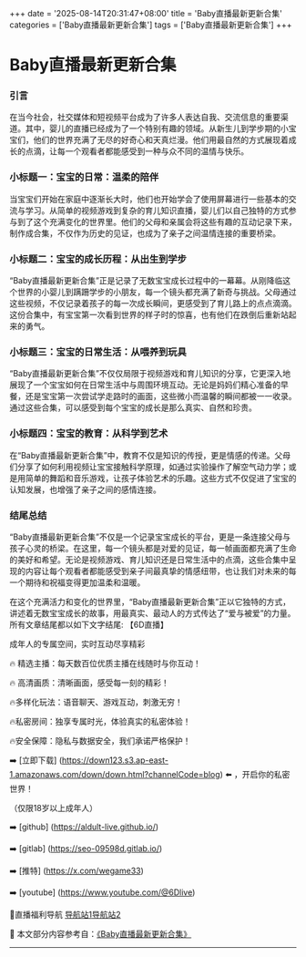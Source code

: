 +++
date = '2025-08-14T20:31:47+08:00'
title = 'Baby直播最新更新合集'
categories = ['Baby直播最新更新合集']
tags = ['Baby直播最新更新合集']
+++

# Baby直播最新更新合集

### 引言

在当今社会，社交媒体和短视频平台成为了许多人表达自我、交流信息的重要渠道。其中，婴儿的直播已经成为了一个特别有趣的领域。从新生儿到学步期的小宝宝们，他们的世界充满了无尽的好奇心和天真烂漫。他们用最自然的方式展现着成长的点滴，让每一个观看者都能感受到一种与众不同的温情与快乐。

### 小标题一：宝宝的日常：温柔的陪伴

当宝宝们开始在家庭中逐渐长大时，他们也开始学会了使用屏幕进行一些基本的交流与学习。从简单的视频游戏到复杂的育儿知识直播，婴儿们以自己独特的方式参与到了这个充满变化的世界里。他们的父母和亲属会将这些有趣的互动记录下来，制作成合集，不仅作为历史的见证，也成为了亲子之间温情连接的重要桥梁。

### 小标题二：宝宝的成长历程：从出生到学步

“Baby直播最新更新合集”正是记录了无数宝宝成长过程中的一幕幕。从刚降临这个世界的小婴儿到蹒跚学步的小朋友，每一个镜头都充满了新奇与挑战。父母通过这些视频，不仅记录着孩子的每一次成长瞬间，更感受到了育儿路上的点点滴滴。这份合集中，有宝宝第一次看到世界的样子时的惊喜，也有他们在跌倒后重新站起来的勇气。

### 小标题三：宝宝的日常生活：从喂养到玩具

“Baby直播最新更新合集”不仅仅局限于视频游戏和育儿知识的分享，它更深入地展现了一个宝宝如何在日常生活中与周围环境互动。无论是妈妈们精心准备的早餐，还是宝宝第一次尝试学走路时的画面，这些微小而温馨的瞬间都被一一收录。通过这些合集，可以感受到每个宝宝的成长是那么真实、自然和珍贵。

### 小标题四：宝宝的教育：从科学到艺术

在“Baby直播最新更新合集”中，教育不仅是知识的传授，更是情感的传递。父母们分享了如何利用视频让宝宝接触科学原理，如通过实验操作了解空气动力学；或是用简单的舞蹈和音乐游戏，让孩子体验艺术的乐趣。这些方式不仅促进了宝宝的认知发展，也增强了亲子之间的感情连接。

### 结尾总结

“Baby直播最新更新合集”不仅是一个记录宝宝成长的平台，更是一条连接父母与孩子心灵的桥梁。在这里，每一个镜头都是对爱的见证，每一帧画面都充满了生命的美好和希望。无论是视频游戏、育儿知识还是日常生活中的点滴，这些合集中呈现的内容让每个观看者都能感受到亲子间最真挚的情感纽带，也让我们对未来的每一个期待和祝福变得更加温柔和温暖。

在这个充满活力和变化的世界里，“Baby直播最新更新合集”正以它独特的方式，讲述着无数宝宝成长的故事，用最真实、最动人的方式传达了“爱与被爱”的力量。
所有文章结尾都以如下文字结尾:
【6D直播】

 成年人的专属空间，实时互动尽享精彩

🔥 精选主播：每天数百位优质主播在线随时与你互动！

🔥 高清画质：清晰画面，感受每一刻的精彩！

🔥多样化玩法：语音聊天、游戏互动，刺激无穷！

🔥私密房间：独享专属时光，体验真实的私密体验！

🔥安全保障：隐私与数据安全，我们承诺严格保护！

➡️ [立即下载] (https://down123.s3.ap-east-1.amazonaws.com/down/down.html?channelCode=blog) ⬅️ ，开启你的私密世界！

 （仅限18岁以上成年人）

➡️ [github] (https://aldult-live.github.io/)

➡️ [gitlab] (https://seo-09598d.gitlab.io/)

➡️ [推特] (https://x.com/wegame33)

➡️ [youtube] (https://www.youtube.com/@6Dlive)

🔞直播福利导航   [导航站1](https://webstack-86085a.gitlab.io/)[导航站2](https://onlygit123-2.github.io/)

📘 本文部分内容参考自：[《Baby直播最新更新合集》](https://webstack-hugo-2.pages.dev/)

---
